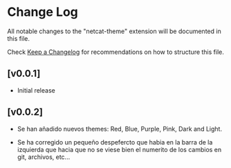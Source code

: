 # Change Log

All notable changes to the "netcat-theme" extension will be documented in this file.

Check [Keep a Changelog](http://keepachangelog.com/) for recommendations on how to structure this file.

## [v0.0.1]

- Initial release

## [v0.0.2]

- Se han añadido nuevos themes: Red, Blue, Purple, Pink, Dark and Light.

- Se ha corregido un pequeño despefercto que habia en la barra de la izquierda que hacia que no se viese bien el numerito de los cambios en git, archivos, etc...